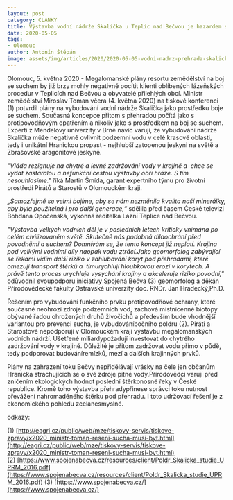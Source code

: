 ```yaml
---
layout: post
category: CLANKY
title: Výstavba vodní nádrže Skalička u Teplic nad Bečvou je hazardem s léčivými prameny místních lázní a zdroji pitné vody obyvatel, varují Piráti a Starostové
date: 2020-05-05
tags: 
- Olomouc 
author: Antonín Štěpán
image: assets/img/articles/2020/2020-05-05-vodni-nadrz-prehrada-skalicka.jpg  #751x422 pixelu
---
```

Olomouc, 5. května 2020 - Megalomanské plány resortu zemědělství na boj se suchem by již brzy mohly negativně pocítit klienti oblíbených lázeňských procedur v Teplicích nad Bečvou a obyvatelé přilehlých obcí. Ministr zemědělství Miroslav Toman včera (4. května 2020) na tiskové konferenci (1) potvrdil plány na vybudování vodní nádrže Skalička jako prostředku boje se suchem. Současná koncepce přitom s přehradou počítá jako s protipovodňovým opatřením a nikoliv jako s prostředkem na boj se suchem. Experti z Mendelovy univerzity v Brně navíc varují, že vybudování nádrže Skalička může negativně ovlivnit podzemní vodu v celé krasové oblasti, tedy i unikátní Hranickou propast - nejhlubší zatopenou jeskyni na světě a Zbrašovské aragonitové jeskyně.

*"Vláda rezignuje na chytré a levné zadržování vody v krajině a  chce se vydat zastaralou a nefunkční cestou výstavby obří hráze. S tím nesouhlasíme."* říká Martin Šmída, garant expertního týmu pro životní prostředí Pirátů a Starostů v Olomouckém kraji. 

*„Samozřejmě se velmi bojíme, aby se nám nezměnila kvalita naší minerálky, aby byla použitelná i pro další generace,“* sdělila před časem České televizi Bohdana Opočenská, výkonná ředitelka Lázní Teplice nad Bečvou. 

*"Výstavba velkých vodních děl je v posledních letech kriticky vnímána po celém civilizovaném světě. Skutečně nás podobná dílaochrání před povodněmi a suchem? Domnívám se, že tento koncept již neplatí. Krajina pod velkými vodními díly naopak vodu ztrácí.Jako geomorfolog zabývající se řekami vidím další riziko v zahlubování koryt pod přehradami, které omezují transport štěrků a  tímurychlují hloubkovou erozi v korytech. A právě tento proces urychluje vysychání krajiny a akceleruje riziko povodní,"* odůvodnil svoupodporu iniciativy Spojená Bečva (3) geomorfolog a děkán Přírodovědecké fakulty Ostravské univerzity doc. RNDr. Jan Hradecký,Ph.D.

Řešením pro vybudování funkčního prvku protipovodňové ochrany, které současně neohrozí zdroje podzemních vod, zachová místnícenné biotopy obývané řadou ohrožených druhů živočichů a především bude vhodnější variantou pro prevenci sucha, je vybudováníbočního poldru (2). Piráti a Starostové nepodporují v Olomouckém kraji výstavbu megalomanských vodních nádrží. Ušetřené miliardypožadují investovat do chytrého zadržování vody v krajině. Důležité je přitom zadržovat vodu přímo v půdě, tedy podporovat budováníremízků, mezí a dalších krajinných prvků.

Plány na zahrazení toku Bečvy nepřidělávají vrásky na čele jen občanům Hranicka strachujících se o své zdroje pitné vody.Přírodovědci varují před zničením ekologických hodnot poslední štěrkonosné řeky v České republice. Kromě toho výstavba přehradypřinese správci toku nutnost převážení nahromaděného štěrku pod přehradu. I toto udržovací řešení je z ekonomického pohledu zcelanesmyslné. 

odkazy:

(1) [http://eagri.cz/public/web/mze/tiskovy-servis/tiskove-zpravy/x2020_ministr-toman-reseni-sucha-musi-byt.html](http://eagri.cz/public/web/mze/tiskovy-servis/tiskove-zpravy/x2020_ministr-toman-reseni-sucha-musi-byt.html)
(2) [https://www.spojenabecva.cz/resources/client/Poldr_Skalicka_studie_UPRM_2016.pdf](https://www.spojenabecva.cz/resources/client/Poldr_Skalicka_studie_UPRM_2016.pdf)
(3) [https://www.spojenabecva.cz/](https://www.spojenabecva.cz/)

